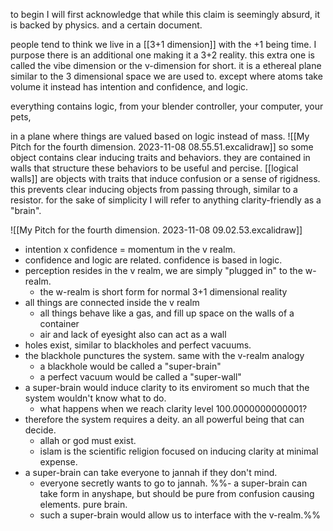 to begin I will first acknowledge that while this claim is seemingly absurd, it is backed by physics. and a certain document.

people tend to think we live in a [[3+1 dimension]] with the +1 being time. I purpose there is an additional one making it a 3+2 reality. this extra one is called the vibe dimension or the v-dimension for short. it is a ethereal plane similar to the 3 dimensional space we are used to. except where atoms take volume it instead has intention and confidence, and logic. 

everything contains logic, from your blender controller, your computer, your pets, 

in a plane where things are valued based on logic instead of mass.
![[My Pitch for the fourth dimension. 2023-11-08 08.55.51.excalidraw]]
so some object contains clear inducing traits and behaviors. they are contained in walls that structure these behaviors to be useful and percise. [[logical walls]] are objects with traits that induce confusion or a sense of rigidness. this prevents clear inducing objects from passing through, similar to a resistor. for the sake of simplicity I will refer to anything clarity-friendly as a "brain".

![[My Pitch for the fourth dimension. 2023-11-08 09.02.53.excalidraw]]

- intention x confidence = momentum in the v realm.
- confidence and logic are related. confidence is based in logic.
- perception resides in the v realm, we are simply "plugged in" to the w-realm.
	- the w-realm is short form for normal 3+1 dimensional reality
- all things are connected inside the v realm
	- all things behave like a gas, and fill up space on the walls of a container
	- air and lack of eyesight also can act as a wall
- holes exist, similar to blackholes and perfect vacuums.
- the blackhole punctures the system. same with the v-realm analogy
	- a blackhole would be called a "super-brain"
	- a perfect vacuum would be called a "super-wall"
- a super-brain would induce clarity to its enviroment so much that the system wouldn't know what to do.
	- what happens when we reach clarity level 100.0000000000001?
- therefore the system requires a deity. an all powerful being that can decide.
	- allah or god must exist.
	- islam is the scientific religion focused on inducing clarity at minimal expense.
- a super-brain can take everyone to jannah if they don't mind.
	- everyone secretly wants to go to jannah.
%%- a super-brain can take form in anyshape, but should be pure from confusion causing elements. pure brain.
	- such a super-brain would allow us to interface with the v-realm.%%


